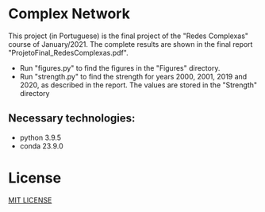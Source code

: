 # Complex Network

This project (in Portuguese) is the final project of the "Redes Complexas" course of January/2021. The complete results are shown in the final report "ProjetoFinal_RedesComplexas.pdf". 

- Run "figures.py" to find the figures in the "Figures" directory. 
- Run "strength.py" to find the strength for years 2000, 2001, 2019 and 2020, as described in the report. The values are stored in the "Strength" directory

## Necessary technologies:
  - python 3.9.5  
  - conda 23.9.0

# License
[MIT LICENSE](LICENSE)